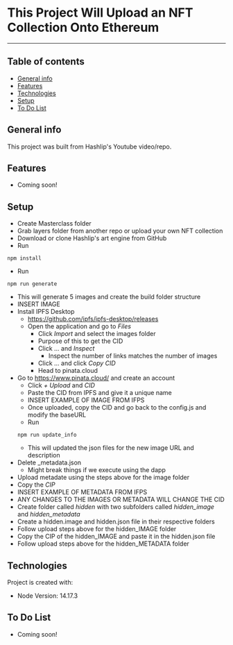 # This Project Will Upload an NFT Collection Onto Ethereum

---

## Table of contents

- [General info](#general-info)
- [Features](#features)
- [Technologies](#technologies)
- [Setup](#setup)
- [To Do List](#to-do-list)

## General info

This project was built from Hashlip's Youtube video/repo.

## Features

- Coming soon!

## Setup

- Create Masterclass folder
- Grab layers folder from another repo or upload your own NFT collection
- Download or clone Hashlip's art engine from GitHub
- Run
```
npm install
```
- Run
```
npm run generate
```
- This will generate 5 images and create the build folder structure
- INSERT IMAGE
- Install IPFS Desktop
  - https://github.com/ipfs/ipfs-desktop/releases
  - Open the application and go to *Files*
    - Click *Import* and select the images folder
    - Purpose of this to get the CID
    - Click ... and *Inspect*
      - Inspect the number of links matches the number of images
    - Click ... and click *Copy CID*
    - Head to pinata.cloud
- Go to https://www.pinata.cloud/ and create an account
  - Click *+ Upload* and *CID*
  - Paste the CID from IPFS and give it a unique name
  - INSERT EXAMPLE OF IMAGE FROM IFPS
  - Once uploaded, copy the CID and go back to the config.js and modify the baseURL
  - Run
  ```
  npm run update_info
  ```
    - This will updated the json files for the new image URL and description
- Delete _metadata.json
    - Might break things if we execute using the dapp
- Upload metadate using the steps above for the image folder
- Copy the *CIP*
- INSERT EXAMPLE OF METADATA FROM IFPS
- ANY CHANGES TO THE IMAGES OR METADATA WILL CHANGE THE CID
- Create folder called *hidden* with two subfolders called *hidden_image* and *hidden_metadata*
- Create a hidden.image and hidden.json file in their respective folders
- Follow upload steps above for the hidden_IMAGE folder
- Copy the CIP of the hidden_IMAGE and paste it in the hidden.json file
- Follow upload steps above for the hidden_METADATA folder


## Technologies

Project is created with:

- Node Version: 14.17.3

## To Do List

- Coming soon!
